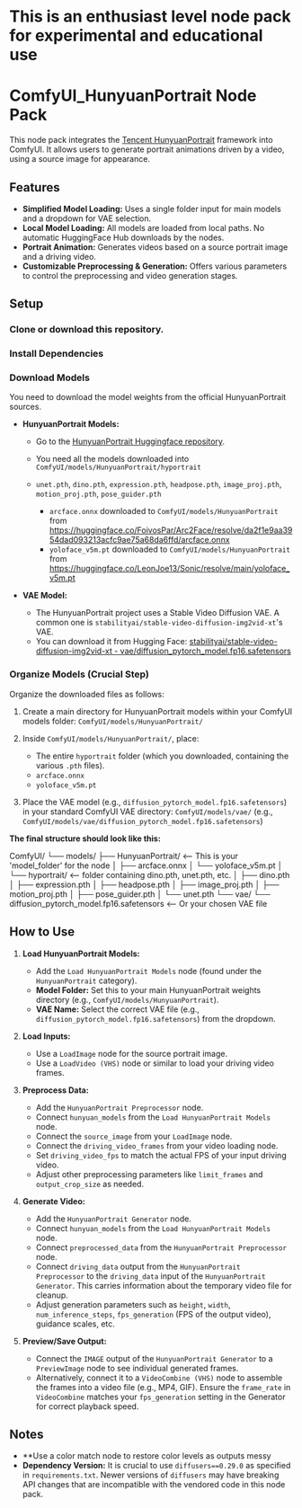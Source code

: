 # This is an enthusiast level node pack for experimental and educational use

# ComfyUI_HunyuanPortrait Node Pack

This node pack integrates the [Tencent HunyuanPortrait](https://github.com/Tencent-Hunyuan/HunyuanPortrait) framework into ComfyUI. It allows users to generate portrait animations driven by a video, using a source image for appearance.

## Features

*   **Simplified Model Loading:** Uses a single folder input for main models and a dropdown for VAE selection.
*   **Local Model Loading:** All models are loaded from local paths. No automatic HuggingFace Hub downloads by the nodes.
*   **Portrait Animation:** Generates videos based on a source portrait image and a driving video.
*   **Customizable Preprocessing & Generation:** Offers various parameters to control the preprocessing and video generation stages.

## Setup

### Clone or download this repository.

### Install Dependencies

### Download Models

You need to download the model weights from the official HunyuanPortrait sources.

*   **HunyuanPortrait Models:**

    *   Go to the [HunyuanPortrait Huggingface repository](https://huggingface.co/tencent/HunyuanPortrait/tree/main).
	
    *   You need all the models downloaded into `ComfyUI/models/HunyuanPortrait/hyportrait`
	*   `unet.pth`, `dino.pth`, `expression.pth`, `headpose.pth`, `image_proj.pth`, `motion_proj.pth`, `pose_guider.pth`
	
        *   `arcface.onnx` downloaded to `ComfyUI/models/HunyuanPortrait` from https://huggingface.co/FoivosPar/Arc2Face/resolve/da2f1e9aa3954dad093213acfc9ae75a68da6ffd/arcface.onnx
        *   `yoloface_v5m.pt` downloaded to `ComfyUI/models/HunyuanPortrait` from https://huggingface.co/LeonJoe13/Sonic/resolve/main/yoloface_v5m.pt
		
*   **VAE Model:**

    *   The HunyuanPortrait project uses a Stable Video Diffusion VAE. A common one is `stabilityai/stable-video-diffusion-img2vid-xt`'s VAE.
    *   You can download it from Hugging Face: [stabilityai/stable-video-diffusion-img2vid-xt - vae/diffusion_pytorch_model.fp16.safetensors](https://huggingface.co/stabilityai/stable-video-diffusion-img2vid-xt/blob/main/vae/diffusion_pytorch_model.fp16.safetensors)

### Organize Models (Crucial Step)

Organize the downloaded files as follows:

1.  Create a main directory for HunyuanPortrait models within your ComfyUI models folder:
    `ComfyUI/models/HunyuanPortrait/`

2.  Inside `ComfyUI/models/HunyuanPortrait/`, place:
    *   The entire `hyportrait` folder (which you downloaded, containing the various `.pth` files).
    *   `arcface.onnx`
    *   `yoloface_v5m.pt`

3.  Place the VAE model (e.g., `diffusion_pytorch_model.fp16.safetensors`) in your standard ComfyUI VAE directory:
    `ComfyUI/models/vae/` (e.g., `ComfyUI/models/vae/diffusion_pytorch_model.fp16.safetensors`)

**The final structure should look like this:**

ComfyUI/
└── models/
	├── HunyuanPortrait/ <-- This is your 'model_folder' for the node
	│ ├── arcface.onnx
	│ └── yoloface_v5m.pt
	│ └── hyportrait/ <-- folder containing dino.pth, unet.pth, etc.
	│   ├── dino.pth
	│   ├── expression.pth
	│   ├── headpose.pth
	│   ├── image_proj.pth
	│   ├── motion_proj.pth
	│   ├── pose_guider.pth
	│   └── unet.pth
	└── vae/
		└── diffusion_pytorch_model.fp16.safetensors <-- Or your chosen VAE file

      
## How to Use

1.  **Load HunyuanPortrait Models:**
    *   Add the `Load HunyuanPortrait Models` node (found under the `HunyuanPortrait` category).
    *   **Model Folder:** Set this to your main HunyuanPortrait weights directory (e.g., `ComfyUI/models/HunyuanPortrait`).
    *   **VAE Name:** Select the correct VAE file (e.g., `diffusion_pytorch_model.fp16.safetensors`) from the dropdown.

2.  **Load Inputs:**
    *   Use a `LoadImage` node for the source portrait image.
    *   Use a `LoadVideo (VHS)` node or similar to load your driving video frames.

3.  **Preprocess Data:**
    *   Add the `HunyuanPortrait Preprocessor` node.
    *   Connect `hunyuan_models` from the `Load HunyuanPortrait Models` node.
    *   Connect the `source_image` from your `LoadImage` node.
    *   Connect the `driving_video_frames` from your video loading node.
    *   Set `driving_video_fps` to match the actual FPS of your input driving video.
    *   Adjust other preprocessing parameters like `limit_frames` and `output_crop_size` as needed.

4.  **Generate Video:**
    *   Add the `HunyuanPortrait Generator` node.
    *   Connect `hunyuan_models` from the `Load HunyuanPortrait Models` node.
    *   Connect `preprocessed_data` from the `HunyuanPortrait Preprocessor` node.
    *   Connect `driving_data` output from the `HunyuanPortrait Preprocessor` to the `driving_data` input of the `HunyuanPortrait Generator`. This carries information about the temporary video file for cleanup.
    *   Adjust generation parameters such as `height`, `width`, `num_inference_steps`, `fps_generation` (FPS of the output video), guidance scales, etc.

5.  **Preview/Save Output:**
    *   Connect the `IMAGE` output of the `HunyuanPortrait Generator` to a `PreviewImage` node to see individual generated frames.
    *   Alternatively, connect it to a `VideoCombine (VHS)` node to assemble the frames into a video file (e.g., MP4, GIF). Ensure the `frame_rate` in `VideoCombine` matches your `fps_generation` setting in the Generator for correct playback speed.

## Notes
*   **Use a color match node to restore color levels as outputs messy
*   **Dependency Version:** It is crucial to use `diffusers==0.29.0` as specified in `requirements.txt`. Newer versions of `diffusers` may have breaking API changes that are incompatible with the vendored code in this node pack.
